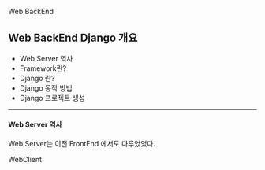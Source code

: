 Web BackEnd

## Web BackEnd Django 개요

- Web Server 역사
- Framework란?
- Django 란?
- Django 동작 방법
- Django 프로젝트 생성

---



#### Web Server 역사

Web Server는 이전 FrontEnd 에서도 다루었었다.

WebClient